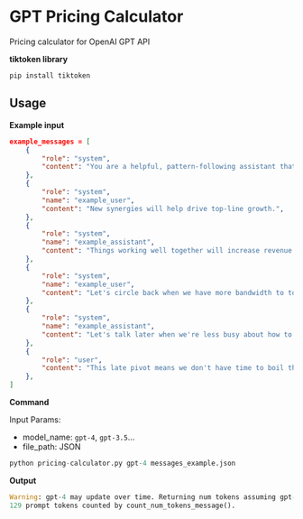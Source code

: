 # GPT Pricing Calculator
Pricing calculator for OpenAI GPT API

**tiktoken library**

```
pip install tiktoken
```
## Usage

**Example input**

```json
example_messages = [
    {
        "role": "system",
        "content": "You are a helpful, pattern-following assistant that translates corporate jargon into plain English.",
    },
    {
        "role": "system",
        "name": "example_user",
        "content": "New synergies will help drive top-line growth.",
    },
    {
        "role": "system",
        "name": "example_assistant",
        "content": "Things working well together will increase revenue.",
    },
    {
        "role": "system",
        "name": "example_user",
        "content": "Let's circle back when we have more bandwidth to touch base on opportunities for increased leverage.",
    },
    {
        "role": "system",
        "name": "example_assistant",
        "content": "Let's talk later when we're less busy about how to do better.",
    },
    {
        "role": "user",
        "content": "This late pivot means we don't have time to boil the ocean for the client deliverable.",
    },
]
```

**Command**

Input Params:
- model_name: `gpt-4`, `gpt-3.5`...
- file_path: JSON

```python
python pricing-calculator.py gpt-4 messages_example.json
```

**Output**
```python
Warning: gpt-4 may update over time. Returning num tokens assuming gpt-4-0613.
129 prompt tokens counted by count_num_tokens_message().
```